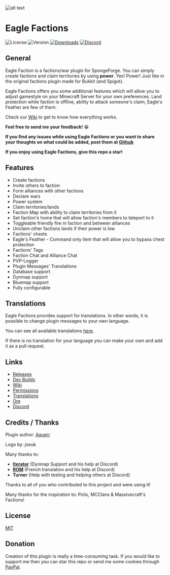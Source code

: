 ![alt text](http://i.imgur.com/Lh7W1Mo.png)

# Eagle Factions

![License](https://img.shields.io/github/license/aquerr/eaglefactions.svg?label=License)
![Version](https://img.shields.io/github/release/aquerr/eaglefactions.svg?label=Version)
[![Downloads](https://img.shields.io/github/downloads/aquerr/eaglefactions/total.svg?label=Total%20Downloads)](https://github.com/Aquerr/EagleFactions/releases)
[![Discord](https://img.shields.io/discord/447076657698963466.svg?color=blue&label=Discord&logo=Discord&logoColor=white)](https://discord.gg/Zg3rWta)

## General
Eagle Faction is a factions/war plugin for SpongeForge. You can simply create factions and claim territories by using **power**. Yes! Power! Just like in the original factions plugin made for Bukkit (and Spigot).

Eagle Factions offers you some additional features which will allow you to adjust gamestyle on your Minecraft Server for your own preferences. Land protection while faction is offline, ability to attack someone's claim, Eagle's Feather are few of them.

Check our [Wiki](https://github.com/Aquerr/EagleFactions/wiki) to get to know how everything works.

**Feel free to send me your feedback!** :grin: 

**If you find any issues while using **Eagle Factions** or you want to share your thoughts on what could be added, post them at [Github](https://github.com/Aquerr/EagleFactions/issues)**

**If you enjoy using Eagle Factions, give this repo a star!**

## Features

* Create factions
* Invite others to faction
* Form alliances with other factions
* Declare wars 
* Power system
* Claim territories/lands
* Faction Map with ability to claim territories from it
* Set faction's home that will allow faction's members to teleport to it
* Toggleable friendly fire in faction and between alliances
* Unclaim other factions lands if their power is low
* Factions' chests
* Eagle's Feather - Command only item that will allow you to bypass chest protection
* Factions' Tags
* Faction Chat and Alliance Chat
* PVP-Logger
* Plugin Messages' Translations
* Database support
* Dynmap support
* Bluemap support
* Fully configurable

## Translations

Eagle Factions provides support for translations. In other words, it is possible to change plugin messages to your own language.

You can see all available translations [here](https://github.com/Aquerr/EagleFactions/tree/api-8/src/main/resources/assets/eaglefactions/lang).

If there is no translation for your language you can make your own and add it as a pull request.

## Links

* [Releases](https://github.com/Aquerr/EagleFactions/releases)
* [Dev Builds](https://github.com/Aquerr/EagleFactions/packages)
* [Wiki](https://github.com/Aquerr/EagleFactions/wiki)
* [Permissions](https://github.com/Aquerr/EagleFactions/wiki/Permissions)
* [Translations](https://github.com/Aquerr/EagleFactions/tree/api-8/src/main/resources/assets/eaglefactions/lang)
* [Ore](https://ore.spongepowered.org/Niebek/Eagle-Factions)
* [Discord](https://discord.gg/Zg3rWta)

## Credits / Thanks

Plugin author: [Aquerr](https://github.com/Aquerr)

Logo by: joxuk

Many thanks to:
- **[Iterator](https://github.com/IteratorW)** (Dynmap Support and his help at Discord)
- **[ROM](https://github.com/ROMVoid95)** (French translation and his help at Discord)
- **Turner** (Help with testing and helping others at Discord)

Thanks to all of you who contributed to this project and were using it!

Many thanks for the inspiration to: Polis, MCClans & Massivecraft's Factions!

## License

[MIT](https://github.com/Aquerr/EagleFactions/blob/master/LICENSE)

## Donation

Creation of this plugin is really a time-consuming task. If you would like to support me then you can star this repo or send me some cookies through [PayPal](https://www.paypal.me/aquerr).